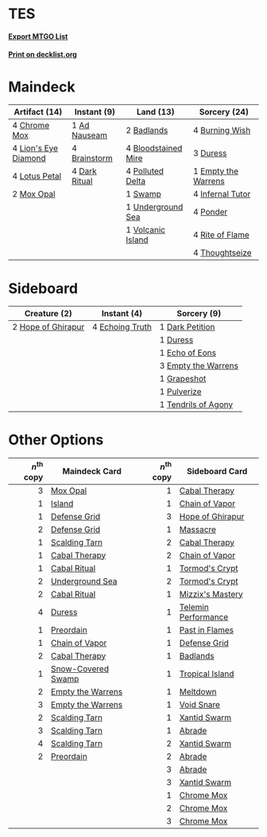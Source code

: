 # TES

#### [Export MTGO List](../collection/TES/TES.txt)
#### [Print on decklist.org](http://decklist.org/?deckmain=1%09Ad%20Nauseam%0A2%09Badlands%0A4%09Bloodstained%20Mire%0A4%09Brainstorm%0A4%09Burning%20Wish%0A4%09Chrome%20Mox%0A4%09Dark%20Ritual%0A3%09Duress%0A1%09Empty%20the%20Warrens%0A4%09Infernal%20Tutor%0A4%09Lion's%20Eye%20Diamond%0A4%09Lotus%20Petal%0A2%09Mox%20Opal%0A4%09Polluted%20Delta%0A4%09Ponder%0A4%09Rite%20of%20Flame%0A1%09Swamp%0A4%09Thoughtseize%0A1%09Underground%20Sea%0A1%09Volcanic%20Island&deckside=1%09Dark%20Petition%0A1%09Duress%0A1%09Echo%20of%20Eons%0A4%09Echoing%20Truth%0A3%09Empty%20the%20Warrens%0A1%09Grapeshot%0A2%09Hope%20of%20Ghirapur%0A1%09Pulverize%0A1%09Tendrils%20of%20Agony)
# Maindeck

|                                        Artifact (14)                                        |                                      Instant (9)                                      |                                          Land (13)                                           |                                         Sorcery (24)                                         |
|---------------------------------------------------------------------------------------------|---------------------------------------------------------------------------------------|----------------------------------------------------------------------------------------------|----------------------------------------------------------------------------------------------|
|4 [Chrome Mox](http://gatherer.wizards.com/Pages/Card/Details.aspx?multiverseid=413761)      |1 [Ad Nauseam](http://gatherer.wizards.com/Pages/Card/Details.aspx?multiverseid=174915)|2 [Badlands](http://gatherer.wizards.com/Pages/Card/Details.aspx?multiverseid=878)            |4 [Burning Wish](http://gatherer.wizards.com/Pages/Card/Details.aspx?multiverseid=416909)     |
|4 [Lion's Eye Diamond](http://gatherer.wizards.com/Pages/Card/Details.aspx?multiverseid=3255)|4 [Brainstorm](http://gatherer.wizards.com/Pages/Card/Details.aspx?multiverseid=3897)  |4 [Bloodstained Mire](http://gatherer.wizards.com/Pages/Card/Details.aspx?multiverseid=405094)|3 [Duress](http://gatherer.wizards.com/Pages/Card/Details.aspx?multiverseid=14557)            |
|4 [Lotus Petal](http://gatherer.wizards.com/Pages/Card/Details.aspx?multiverseid=420602)     |4 [Dark Ritual](http://gatherer.wizards.com/Pages/Card/Details.aspx?multiverseid=651)  |4 [Polluted Delta](http://gatherer.wizards.com/Pages/Card/Details.aspx?multiverseid=405104)   |1 [Empty the Warrens](http://gatherer.wizards.com/Pages/Card/Details.aspx?multiverseid=426587)|
|2 [Mox Opal](http://gatherer.wizards.com/Pages/Card/Details.aspx?multiverseid=397719)        |                                                                                       |1 [Swamp](http://gatherer.wizards.com/Pages/Card/Details.aspx?multiverseid=439858)            |4 [Infernal Tutor](http://gatherer.wizards.com/Pages/Card/Details.aspx?multiverseid=107308)   |
|                                                                                             |                                                                                       |1 [Underground Sea](http://gatherer.wizards.com/Pages/Card/Details.aspx?multiverseid=886)     |4 [Ponder](http://gatherer.wizards.com/Pages/Card/Details.aspx?multiverseid=451051)           |
|                                                                                             |                                                                                       |1 [Volcanic Island](http://gatherer.wizards.com/Pages/Card/Details.aspx?multiverseid=887)     |4 [Rite of Flame](http://gatherer.wizards.com/Pages/Card/Details.aspx?multiverseid=121217)    |
|                                                                                             |                                                                                       |                                                                                              |4 [Thoughtseize](http://gatherer.wizards.com/Pages/Card/Details.aspx?multiverseid=438676)     |


# Sideboard

|                                        Creature (2)                                         |                                       Instant (4)                                        |                                         Sorcery (9)                                          |
|---------------------------------------------------------------------------------------------|------------------------------------------------------------------------------------------|----------------------------------------------------------------------------------------------|
|2 [Hope of Ghirapur](http://gatherer.wizards.com/Pages/Card/Details.aspx?multiverseid=423821)|4 [Echoing Truth](http://gatherer.wizards.com/Pages/Card/Details.aspx?multiverseid=405212)|1 [Dark Petition](http://gatherer.wizards.com/Pages/Card/Details.aspx?multiverseid=398525)    |
|                                                                                             |                                                                                          |1 [Duress](http://gatherer.wizards.com/Pages/Card/Details.aspx?multiverseid=14557)            |
|                                                                                             |                                                                                          |1 [Echo of Eons](http://gatherer.wizards.com/Pages/Card/Details.aspx?multiverseid=463995)     |
|                                                                                             |                                                                                          |3 [Empty the Warrens](http://gatherer.wizards.com/Pages/Card/Details.aspx?multiverseid=426587)|
|                                                                                             |                                                                                          |1 [Grapeshot](http://gatherer.wizards.com/Pages/Card/Details.aspx?multiverseid=426588)        |
|                                                                                             |                                                                                          |1 [Pulverize](http://gatherer.wizards.com/Pages/Card/Details.aspx?multiverseid=19724)         |
|                                                                                             |                                                                                          |1 [Tendrils of Agony](http://gatherer.wizards.com/Pages/Card/Details.aspx?multiverseid=45842) |


# Other Options

|*n*<sup>th</sup> copy|                                        Maindeck Card                                        |*n*<sup>th</sup> copy|                                        Sideboard Card                                        |
|--------------------:|---------------------------------------------------------------------------------------------|--------------------:|----------------------------------------------------------------------------------------------|
|                    3|[Mox Opal](http://gatherer.wizards.com/Pages/Card/Details.aspx?multiverseid=397719)          |                    1|[Cabal Therapy](http://gatherer.wizards.com/Pages/Card/Details.aspx?multiverseid=413625)      |
|                    1|[Island](http://gatherer.wizards.com/Pages/Card/Details.aspx?multiverseid=439857)            |                    1|[Chain of Vapor](http://gatherer.wizards.com/Pages/Card/Details.aspx?multiverseid=420701)     |
|                    1|[Defense Grid](http://gatherer.wizards.com/Pages/Card/Details.aspx?multiverseid=45481)       |                    3|[Hope of Ghirapur](http://gatherer.wizards.com/Pages/Card/Details.aspx?multiverseid=423821)   |
|                    2|[Defense Grid](http://gatherer.wizards.com/Pages/Card/Details.aspx?multiverseid=45481)       |                    1|[Massacre](http://gatherer.wizards.com/Pages/Card/Details.aspx?multiverseid=21324)            |
|                    1|[Scalding Tarn](http://gatherer.wizards.com/Pages/Card/Details.aspx?multiverseid=405107)     |                    2|[Cabal Therapy](http://gatherer.wizards.com/Pages/Card/Details.aspx?multiverseid=413625)      |
|                    1|[Cabal Therapy](http://gatherer.wizards.com/Pages/Card/Details.aspx?multiverseid=413625)     |                    2|[Chain of Vapor](http://gatherer.wizards.com/Pages/Card/Details.aspx?multiverseid=420701)     |
|                    1|[Cabal Ritual](http://gatherer.wizards.com/Pages/Card/Details.aspx?multiverseid=30564)       |                    1|[Tormod's Crypt](http://gatherer.wizards.com/Pages/Card/Details.aspx?multiverseid=389723)     |
|                    2|[Underground Sea](http://gatherer.wizards.com/Pages/Card/Details.aspx?multiverseid=886)      |                    2|[Tormod's Crypt](http://gatherer.wizards.com/Pages/Card/Details.aspx?multiverseid=389723)     |
|                    2|[Cabal Ritual](http://gatherer.wizards.com/Pages/Card/Details.aspx?multiverseid=30564)       |                    1|[Mizzix's Mastery](http://gatherer.wizards.com/Pages/Card/Details.aspx?multiverseid=405304)   |
|                    4|[Duress](http://gatherer.wizards.com/Pages/Card/Details.aspx?multiverseid=14557)             |                    1|[Telemin Performance](http://gatherer.wizards.com/Pages/Card/Details.aspx?multiverseid=189085)|
|                    1|[Preordain](http://gatherer.wizards.com/Pages/Card/Details.aspx?multiverseid=405347)         |                    1|[Past in Flames](http://gatherer.wizards.com/Pages/Card/Details.aspx?multiverseid=420748)     |
|                    1|[Chain of Vapor](http://gatherer.wizards.com/Pages/Card/Details.aspx?multiverseid=420701)    |                    1|[Defense Grid](http://gatherer.wizards.com/Pages/Card/Details.aspx?multiverseid=45481)        |
|                    2|[Cabal Therapy](http://gatherer.wizards.com/Pages/Card/Details.aspx?multiverseid=413625)     |                    1|[Badlands](http://gatherer.wizards.com/Pages/Card/Details.aspx?multiverseid=878)              |
|                    1|[Snow-Covered Swamp](http://gatherer.wizards.com/Pages/Card/Details.aspx?multiverseid=121256)|                    1|[Tropical Island](http://gatherer.wizards.com/Pages/Card/Details.aspx?multiverseid=884)       |
|                    2|[Empty the Warrens](http://gatherer.wizards.com/Pages/Card/Details.aspx?multiverseid=426587) |                    1|[Meltdown](http://gatherer.wizards.com/Pages/Card/Details.aspx?multiverseid=10466)            |
|                    3|[Empty the Warrens](http://gatherer.wizards.com/Pages/Card/Details.aspx?multiverseid=426587) |                    1|[Void Snare](http://gatherer.wizards.com/Pages/Card/Details.aspx?multiverseid=383429)         |
|                    2|[Scalding Tarn](http://gatherer.wizards.com/Pages/Card/Details.aspx?multiverseid=405107)     |                    1|[Xantid Swarm](http://gatherer.wizards.com/Pages/Card/Details.aspx?multiverseid=413735)       |
|                    3|[Scalding Tarn](http://gatherer.wizards.com/Pages/Card/Details.aspx?multiverseid=405107)     |                    1|[Abrade](http://gatherer.wizards.com/Pages/Card/Details.aspx?multiverseid=430772)             |
|                    4|[Scalding Tarn](http://gatherer.wizards.com/Pages/Card/Details.aspx?multiverseid=405107)     |                    2|[Xantid Swarm](http://gatherer.wizards.com/Pages/Card/Details.aspx?multiverseid=413735)       |
|                    2|[Preordain](http://gatherer.wizards.com/Pages/Card/Details.aspx?multiverseid=405347)         |                    2|[Abrade](http://gatherer.wizards.com/Pages/Card/Details.aspx?multiverseid=430772)             |
|                     |                                                                                             |                    3|[Abrade](http://gatherer.wizards.com/Pages/Card/Details.aspx?multiverseid=430772)             |
|                     |                                                                                             |                    3|[Xantid Swarm](http://gatherer.wizards.com/Pages/Card/Details.aspx?multiverseid=413735)       |
|                     |                                                                                             |                    1|[Chrome Mox](http://gatherer.wizards.com/Pages/Card/Details.aspx?multiverseid=413761)         |
|                     |                                                                                             |                    2|[Chrome Mox](http://gatherer.wizards.com/Pages/Card/Details.aspx?multiverseid=413761)         |
|                     |                                                                                             |                    3|[Chrome Mox](http://gatherer.wizards.com/Pages/Card/Details.aspx?multiverseid=413761)         |

